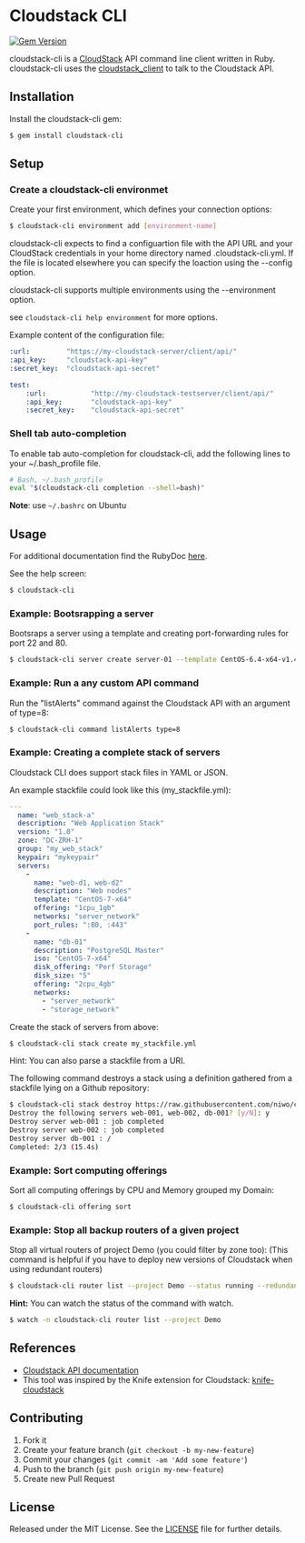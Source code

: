 # Cloudstack CLI

[![Gem Version](https://badge.fury.io/rb/cloudstack-cli.png)](http://badge.fury.io/rb/cloudstack-cli)

cloudstack-cli is a [CloudStack](http://cloudstack.apache.org/) API command line client written in Ruby.
cloudstack-cli uses the [cloudstack_client](https://github.com/niwo/cloudstack_client) to talk to the Cloudstack API.

## Installation

Install the cloudstack-cli gem:

```bash
$ gem install cloudstack-cli
```

## Setup

### Create a cloudstack-cli environmet

Create your first environment, which defines your connection options:

```bash
$ cloudstack-cli environment add [environment-name]
```

cloudstack-cli expects to find a configuartion file with the API URL and your CloudStack credentials in your home directory named .cloudstack-cli.yml. If the file is located elsewhere you can specify the loaction using the --config option.

cloudstack-cli supports multiple environments using the --environment option.

see `cloudstack-cli help environment` for more options.

Example content of the configuration file:

```yaml
:url:         "https://my-cloudstack-server/client/api/"
:api_key:     "cloudstack-api-key"
:secret_key:  "cloudstack-api-secret"

test:
    :url:           "http://my-cloudstack-testserver/client/api/"
    :api_key:       "cloudstack-api-key"
    :secret_key:    "cloudstack-api-secret"
```

### Shell tab auto-completion

To enable tab auto-completion for cloudstack-cli, add the following lines to your ~/.bash_profile file.

```bash
# Bash, ~/.bash_profile
eval "$(cloudstack-cli completion --shell=bash)"
```

__Note__: use `~/.bashrc` on Ubuntu

## Usage

For additional documentation find the RubyDoc [here](http://rubydoc.info/gems/cloudstack-cli/).

See the help screen:

```bash
$ cloudstack-cli
```

### Example: Bootsrapping a server

Bootsraps a server using a template and creating port-forwarding rules for port 22 and 80.

```bash
$ cloudstack-cli server create server-01 --template CentOS-6.4-x64-v1.4 --zone DC1 --offering 1cpu_1gb --port-rules :22 :80
```

### Example: Run a any custom API command

Run the "listAlerts" command against the Cloudstack API with an argument of type=8:

```bash
$ cloudstack-cli command listAlerts type=8
```

### Example: Creating a complete stack of servers

Cloudstack CLI does support stack files in YAML or JSON.

An example stackfile could look like this (my_stackfile.yml):

```yaml
---
  name: "web_stack-a"
  description: "Web Application Stack"
  version: "1.0"
  zone: "DC-ZRH-1"
  group: "my_web_stack"
  keypair: "mykeypair"
  servers:
    -
      name: "web-d1, web-d2"
      description: "Web nodes"
      template: "CentOS-7-x64"
      offering: "1cpu_1gb"
      networks: "server_network"
      port_rules: ":80, :443"
    -
      name: "db-01"
      description: "PostgreSQL Master"
      iso: "CentOS-7-x64"
      disk_offering: "Perf Storage"
      disk_size: "5"
      offering: "2cpu_4gb"
      networks:
        - "server_network"
        - "storage_network"
```

Create the stack of servers from above:

```bash
$ cloudstack-cli stack create my_stackfile.yml
```
Hint: You can also parse a stackfile from a URI.

The following command destroys a stack using a definition gathered from a stackfile lying on a Github repository:

```bash
$ cloudstack-cli stack destroy https://raw.githubusercontent.com/niwo/cloudstack-cli/master/test/stack_example.json
Destroy the following servers web-001, web-002, db-001? [y/N]: y
Destroy server web-001 : job completed
Destroy server web-002 : job completed
Destroy server db-001 : /
Completed: 2/3 (15.4s)
```

### Example: Sort computing offerings

Sort all computing offerings by CPU and Memory grouped my Domain:

```bash
$ cloudstack-cli offering sort
```

### Example: Stop all backup routers of a given project

Stop all virtual routers of project Demo (you could filter by zone too):
(This command is helpful if you have to deploy new versions of Cloudstack when using redundant routers)

```bash
$ cloudstack-cli router list --project Demo --status running --redundant-state BACKUP --command stop
````

**Hint:** You can watch the status of the command with watch.

```bash
$ watch -n cloudstack-cli router list --project Demo
```


## References
-  [Cloudstack API documentation](http://cloudstack.apache.org/docs/api/)
-  This tool was inspired by the Knife extension for Cloudstack: [knife-cloudstack](https://github.com/CloudStack-extras/knife-cloudstack)


## Contributing

1. Fork it
2. Create your feature branch (`git checkout -b my-new-feature`)
3. Commit your changes (`git commit -am 'Add some feature'`)
4. Push to the branch (`git push origin my-new-feature`)
5. Create new Pull Request


## License

Released under the MIT License. See the [LICENSE](https://raw.github.com/niwo/cloudstack-cli/master/LICENSE.txt) file for further details.
